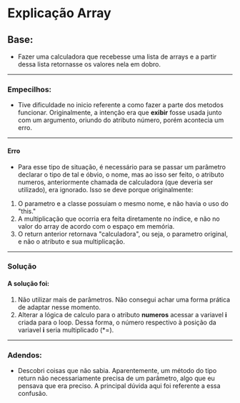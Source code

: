 # Explicação Array

## Base:
* Fazer uma calculadora que recebesse uma lista de arrays e a partir dessa lista
retornasse os valores nela em dobro.

--- 

### Empecilhos:
* Tive dificuldade no inicio referente a como fazer a parte dos metodos funcionar. Originalmente, a intenção era que 
**exibir** fosse usada junto com um argumento, oriundo do atributo número, porém acontecia um erro.
----
#### Erro
* Para esse tipo de situação, é necessário para se passar um parâmetro declarar o tipo de tal e óbvio, o nome, mas ao 
isso ser feito, o atributo numeros, anteriormente chamada de calculadora (que deveria ser utilizado), era ignorado.
Isso se deve porque originalmente:
1. O parametro e a classe possuiam o mesmo nome, e não havia o uso do "this."
2. A multiplicação que ocorria era feita diretamente no índice, e não no valor do array de acordo com o espaço em memória.
3. O return anterior retornava "calculadora", ou seja, o parametro original, e não o atributo e sua multiplicação.
----
### Solução
#### A solução foi:
1. Não utilizar mais de parâmetros. Não consegui achar uma forma prática de adaptar nesse momento.
2. Alterar a lógica de calculo para o atributo **numeros** acessar a variavel **i** criada para o loop. 
Dessa forma, o número respectivo à posição da variavel **i** seria multiplicado (*=).

---
### Adendos:
* Descobri coisas que não sabia. Aparentemente, um método do tipo return não necessariamente precisa de um parâmetro,
algo que eu pensava que era preciso. A principal dúvida aqui foi referente a essa confusão. 